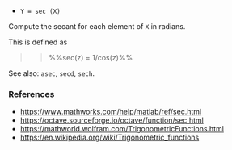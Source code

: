 * `Y = sec (X)`

Compute the secant for each element of `X` in radians.

This is defined as

>> %%sec(z) = 1/cos(z)%%

See also: `asec`, `secd`, `sech`.

### References

* https://www.mathworks.com/help/matlab/ref/sec.html
* https://octave.sourceforge.io/octave/function/sec.html
* https://mathworld.wolfram.com/TrigonometricFunctions.html
* https://en.wikipedia.org/wiki/Trigonometric_functions
